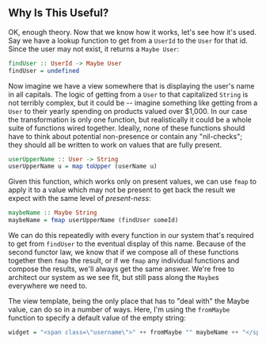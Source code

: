## Why Is This Useful?

OK, enough theory. Now that we know how it works, let's see how it's used. Say
we have a lookup function to get from a `UserId` to the `User` for that id.
Since the user may not exist, it returns a `Maybe User`:

```haskell
findUser :: UserId -> Maybe User
findUser = undefined
```

Now imagine we have a view somewhere that is displaying the user's name in all
capitals. The logic of getting from a `User` to that capitalized `String` is not
terribly complex, but it could be -- imagine something like getting from a
`User` to their yearly spending on products valued over $1,000. In our case the
transformation is only one function, but realistically it could be a whole suite
of functions wired together. Ideally, none of these functions should have to
think about potential non-presence or contain any "nil-checks"; they should all
be written to work on values that are fully present.

```haskell
userUpperName :: User -> String
userUpperName u = map toUpper (userName u)
```

Given this function, which works only on present values, we can use `fmap` to
apply it to a value which may not be present to get back the result we expect
with the same level of *present-ness*:

```haskell
maybeName :: Maybe String
maybeName = fmap userUpperName (findUser someId)
```

We can do this repeatedly with every function in our system that's required to
get from `findUser` to the eventual display of this name. Because of the second
functor law, we know that if we compose all of these functions together then
`fmap` the result, or if we `fmap` any individual functions and compose the
results, we'll always get the same answer. We're free to architect our system as
we see fit, but still pass along the `Maybe`s everywhere we need to.

The view template, being the only place that has to "deal with" the Maybe value,
can do so in a number of ways. Here, I'm using the `fromMaybe` function to
specify a default value of the empty string:

```haskell
widget = "<span class=\"username\">" ++ fromMaybe "" maybeName ++ "</span>"
```
